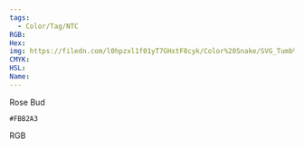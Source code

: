 ```yaml
---
tags:
  - Color/Tag/NTC
RGB:
Hex:
img: https://filedn.com/l0hpzxl1f01yT7GHxtF8cyk/Color%20Snake/SVG_Tumb%20Mass%20No%20Name/FBB2A3.svg
CMYK:
HSL:
Name:
---
```

Rose Bud
```palette
#FBB2A3
```
RGB

